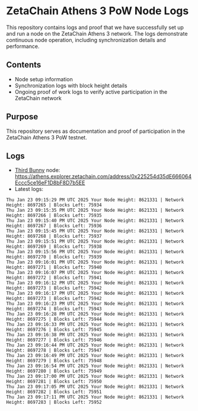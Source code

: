 # ZetaChain Athens 3 PoW Node Logs
This repository contains logs and proof that we have successfully set up and run a node on the ZetaChain Athens 3 network. The logs demonstrate continuous node operation, including synchronization details and performance.

## Contents
- Node setup information
- Synchronization logs with block height details
- Ongoing proof of work logs to verify active participation in the ZetaChain network

## Purpose
This repository serves as documentation and proof of participation in the ZetaChain Athens 3 PoW testnet.

## Logs

- [Third Bunny](https://thirdbunny.xyz/) node: https://athens.explorer.zetachain.com/address/0x225254d35dE666064Eccc5ce16eF1D8bF8D7b5EE
- Latest logs:
```
Thu Jan 23 09:15:29 PM UTC 2025 Your Node Height: 8621331 | Network Height: 8697265 | Blocks Left: 75934
Thu Jan 23 09:15:35 PM UTC 2025 Your Node Height: 8621331 | Network Height: 8697266 | Blocks Left: 75935
Thu Jan 23 09:15:40 PM UTC 2025 Your Node Height: 8621331 | Network Height: 8697267 | Blocks Left: 75936
Thu Jan 23 09:15:45 PM UTC 2025 Your Node Height: 8621331 | Network Height: 8697268 | Blocks Left: 75937
Thu Jan 23 09:15:51 PM UTC 2025 Your Node Height: 8621331 | Network Height: 8697269 | Blocks Left: 75938
Thu Jan 23 09:15:56 PM UTC 2025 Your Node Height: 8621331 | Network Height: 8697270 | Blocks Left: 75939
Thu Jan 23 09:16:01 PM UTC 2025 Your Node Height: 8621331 | Network Height: 8697271 | Blocks Left: 75940
Thu Jan 23 09:16:07 PM UTC 2025 Your Node Height: 8621331 | Network Height: 8697272 | Blocks Left: 75941
Thu Jan 23 09:16:12 PM UTC 2025 Your Node Height: 8621331 | Network Height: 8697273 | Blocks Left: 75942
Thu Jan 23 09:16:17 PM UTC 2025 Your Node Height: 8621331 | Network Height: 8697273 | Blocks Left: 75942
Thu Jan 23 09:16:23 PM UTC 2025 Your Node Height: 8621331 | Network Height: 8697274 | Blocks Left: 75943
Thu Jan 23 09:16:28 PM UTC 2025 Your Node Height: 8621331 | Network Height: 8697275 | Blocks Left: 75944
Thu Jan 23 09:16:33 PM UTC 2025 Your Node Height: 8621331 | Network Height: 8697276 | Blocks Left: 75945
Thu Jan 23 09:16:38 PM UTC 2025 Your Node Height: 8621331 | Network Height: 8697277 | Blocks Left: 75946
Thu Jan 23 09:16:44 PM UTC 2025 Your Node Height: 8621331 | Network Height: 8697278 | Blocks Left: 75947
Thu Jan 23 09:16:49 PM UTC 2025 Your Node Height: 8621331 | Network Height: 8697279 | Blocks Left: 75948
Thu Jan 23 09:16:54 PM UTC 2025 Your Node Height: 8621331 | Network Height: 8697280 | Blocks Left: 75949
Thu Jan 23 09:17:00 PM UTC 2025 Your Node Height: 8621331 | Network Height: 8697281 | Blocks Left: 75950
Thu Jan 23 09:17:05 PM UTC 2025 Your Node Height: 8621331 | Network Height: 8697282 | Blocks Left: 75951
Thu Jan 23 09:17:11 PM UTC 2025 Your Node Height: 8621331 | Network Height: 8697283 | Blocks Left: 75952
```
